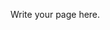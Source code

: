<!-- 
.. title: About Hamilton
.. slug: about-hamilton
.. date: 2015-12-10 09:20:09 UTC+13:00
.. tags: 
.. category: 
.. link: 
.. description: 
.. type: text
-->

Write your page here.
